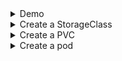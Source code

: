 <details>
<summary>Demo</summary>
<br>
<img width="496" alt="image" src="https://user-images.githubusercontent.com/75510135/167277289-713e9450-f875-428d-8ee8-159160474d97.png">
  The basic steps of the demo will be:

    Create a StorageClass.
    Create a PVC.
    Create a Pod that leverages it all.

The Pod will map a volume using the PVC, which, in turn, will trigger the SC to dynamically create a PV and associated external storage asset. The demo will be on the Google Cloud Platform and assumes you have a working cluster with kubectl correctly configured.
Clean up#

If you’ve been following along, you’ll have a Pod, a PVC, and a PV already created. Let’s delete these before proceeding with the demo.
```
  $ kubectl delete pods volpod
pod "volpod" deleted

$ kubectl delete pvc pvc1
persistentvolumeclaim "pvc1" deleted

$ kubectl delete pv pv1
persistentvolume "pv1" deleted
```
</details>

<details>
<summary>Create a StorageClass</summary>
<br>

  We’ll use the following YAML to create a StorageClass, called “slow”, based on Google GCE standard persistent disks. We won’t get into the details of the storage back end, but, suffice to say, it’s a slow tier of disk. The YAML also sets the reclaim policy so that data will not be lost when PVC bindings are released. Finally, it uses an annotation to attempt to set this as the default storage class on the cluster.

Here’s the YAML file; it’s called google-sc.yml.
  ```
  kind: StorageClass
apiVersion: storage.k8s.io/v1
metadata:
  name: slow
  annotations:
    storageclass.kubernetes.io/is-default-class: "true"
provisioner: kubernetes.io/gce-pd
parameters:
  type: pd-standard
reclaimPolicy: Retain
  ```
  
  Two things to note before you deploy the SC:

    This lab was tested on Kubernetes 1.16.2
    Setting default storage classes on the tested version of Kubernetes is done via an annotation. This is likely to change in future versions.

Deploy the SC with the following command:

  <img width="912" alt="image" src="https://user-images.githubusercontent.com/75510135/167277677-fc7c1673-357c-4b55-8c02-86b99083fd41.png">

</details>

<details>
<summary>Create a PVC</summary>
<br>

  Use the following YAML to create a PVC object that references the slow StorageClass created in the previous step. The YAML is called google-pvc.yml.
  ```
  apiVersion: v1
kind: PersistentVolumeClaim
metadata:
  name: pv-ticket
spec:
  accessModes:
  - ReadWriteOnce
  storageClassName: slow
  resources:
    requests:
      storage: 25Gi
  ```
  <img width="885" alt="image" src="https://user-images.githubusercontent.com/75510135/167277696-8092bbe6-3160-450e-8259-3df2839d636f.png">

  Notice that the PVC is already bound to the pvc-881a23... volume – you didn’t have to manually create a PV. The mechanics behind the operation are as follows:

    You created the slow StorageClass.
    A loop was created to watch the API server for new PVCs referencing the slow StorageClass.
    You created the pv-ticket PVC that requested binding to a 25GB volume from the slow StorageClass.
    The StorageClass loop noticed this PVC and dynamically created the requested PV.

Use the following command to verify the presence of the automatically created PV on the cluster.
<img width="900" alt="image" src="https://user-images.githubusercontent.com/75510135/167277706-43919b7e-612d-4a12-b592-29d81cf0408e.png">

</details>

<details>
<summary>Create a pod</summary>
<br>

  ```
  apiVersion: v1
kind: Pod
metadata:
  name: class-pod
spec:
  volumes:
  - name: data
    persistentVolumeClaim:
      claimName: pv-ticket
  containers:
  - name: ubuntu-ctr
    image: ubuntu:latest
    command:
    - /bin/bash
    - "-c"
    - "sleep 60m"
    volumeMounts:
    - mountPath: /data
      name: data
  ```
  
  Deploy the Pod with kubectl apply -f google-pod.yml.

Congratulations. You’ve deployed a new default StorageClass and used a PVC to dynamically create a PV. You also have a Pod that has mounted the PVC as a volume in a container.
Clean up#

If you’ve followed along with the demo, you’ll have a Pod, called “class-pod,” with a volume using the “pv-ticket” PVC that was dynamically created via the “slow” SC. The following commands will delete all of these objects.
<img width="887" alt="image" src="https://user-images.githubusercontent.com/75510135/167277728-511671e6-198b-401f-af49-67094d45098b.png">

</details>
